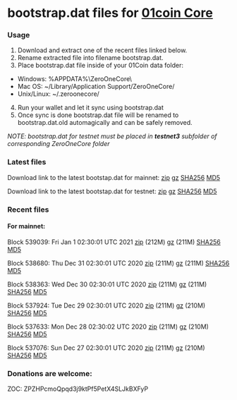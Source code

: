 # bootstrap.dat files for [01coin Core](https://01coin.io)

### Usage

1. Download and extract one of the recent files linked below.
2. Rename extracted file into filename bootstrap.dat.
3. Place bootstrap.dat file inside of your 01Coin data folder:
 - Windows: %APPDATA%\ZeroOneCore\
 - Mac OS: ~/Library/Application Support/ZeroOneCore/
 - Unix/Linux: ~/.zeroonecore/
4. Run your wallet and let it sync using bootstrap.dat
5. Once sync is done bootstrap.dat file will be renamed to bootstrap.dat.old automagically and can be safely removed.

_NOTE: bootstrap.dat for testnet must be placed in **testnet3** subfolder of corresponding ZeroOneCore folder_

### Latest files
Download link to the latest bootstap.dat for mainnet: [zip](https://files.01coin.io/mainnet/bootstrap.dat.zip) [gz](https://files.01coin.io/mainnet/bootstrap.dat.tar.gz) [SHA256](https://files.01coin.io/mainnet/sha256.txt) [MD5](https://files.01coin.io/mainnet/md5.txt)

Download link to the latest bootstap.dat for testnet: [zip](https://files.01coin.io/testnet/bootstrap.dat.zip) [gz](https://files.01coin.io/testnet/bootstrap.dat.tar.gz) [SHA256](https://files.01coin.io/testnet/sha256.txt) [MD5](https://files.01coin.io/testnet/md5.txt)

### Recent files

#### For mainnet:

Block 539039: Fri Jan  1 02:30:01 UTC 2021 [zip](https://files.01coin.io/mainnet/2021-01-01/bootstrap.dat.zip) (212M) [gz](https://files.01coin.io/mainnet/2021-01-01/bootstrap.dat.tar.gz) (211M) [SHA256](https://files.01coin.io/mainnet/2021-01-01/sha256.txt) [MD5](https://files.01coin.io/mainnet/2021-01-01/md5.txt)

Block 538680: Thu Dec 31 02:30:01 UTC 2020 [zip](https://files.01coin.io/mainnet/2020-12-31/bootstrap.dat.zip) (211M) [gz](https://files.01coin.io/mainnet/2020-12-31/bootstrap.dat.tar.gz) (211M) [SHA256](https://files.01coin.io/mainnet/2020-12-31/sha256.txt) [MD5](https://files.01coin.io/mainnet/2020-12-31/md5.txt)

Block 538363: Wed Dec 30 02:30:01 UTC 2020 [zip](https://files.01coin.io/mainnet/2020-12-30/bootstrap.dat.zip) (211M) [gz](https://files.01coin.io/mainnet/2020-12-30/bootstrap.dat.tar.gz) (211M) [SHA256](https://files.01coin.io/mainnet/2020-12-30/sha256.txt) [MD5](https://files.01coin.io/mainnet/2020-12-30/md5.txt)

Block 537924: Tue Dec 29 02:30:01 UTC 2020 [zip](https://files.01coin.io/mainnet/2020-12-29/bootstrap.dat.zip) (211M) [gz](https://files.01coin.io/mainnet/2020-12-29/bootstrap.dat.tar.gz) (210M) [SHA256](https://files.01coin.io/mainnet/2020-12-29/sha256.txt) [MD5](https://files.01coin.io/mainnet/2020-12-29/md5.txt)

Block 537633: Mon Dec 28 02:30:02 UTC 2020 [zip](https://files.01coin.io/mainnet/2020-12-28/bootstrap.dat.zip) (211M) [gz](https://files.01coin.io/mainnet/2020-12-28/bootstrap.dat.tar.gz) (210M) [SHA256](https://files.01coin.io/mainnet/2020-12-28/sha256.txt) [MD5](https://files.01coin.io/mainnet/2020-12-28/md5.txt)

Block 537076: Sun Dec 27 02:30:01 UTC 2020 [zip](https://files.01coin.io/mainnet/2020-12-27/bootstrap.dat.zip) (211M) [gz](https://files.01coin.io/mainnet/2020-12-27/bootstrap.dat.tar.gz) (210M) [SHA256](https://files.01coin.io/mainnet/2020-12-27/sha256.txt) [MD5](https://files.01coin.io/mainnet/2020-12-27/md5.txt)


### Donations are welcome:

ZOC: ZPZHPcmoQpqd3j9ktPf5PetX4SLJkBXFyP
